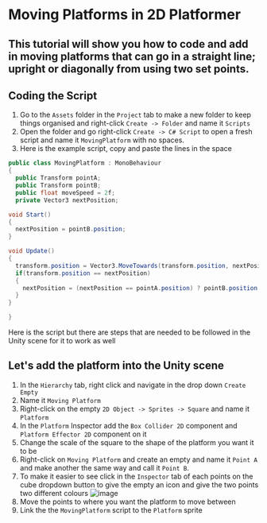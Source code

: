 # Moving Platforms in 2D Platformer
## This tutorial will show you how to code and add in moving platforms that can go in a straight line; upright or diagonally from using two set points. 
## Coding the Script
1. Go to the `Assets` folder in the `Project` tab to make a new folder to keep things organised and right-click `Create -> Folder` and name it `Scripts`
2. Open the folder and go right-click `Create -> C# Script` to open a fresh script and name it `MovingPlatform` with no spaces.
3. Here is the example script, copy and paste the lines in the space
   
```c#
public class MovingPlatform : MonoBehaviour
{
  public Transform pointA;
  public Transform pointB;
  public float moveSpeed = 2f;
  private Vector3 nextPosition; 

void Start()
{
  nextPosition = pointB.position;
}

void Update()
{
  transform.position = Vector3.MoveTowards(transform.position, nextPosition, moveSpeed * Time.deltaTime);
  if(transform.position == nextPosition)
  {
    nextPosition = (nextPosition == pointA.position) ? pointB.position : pointA.position;
  }
}

}
```
Here is the script but there are steps that are needed to be followed in the Unity scene for it to work as well
## Let's add the platform into the Unity scene
1. In the ``Hierarchy`` tab, right click and navigate in the drop down `Create Empty`
2. Name it ``Moving Platform``
3. Right-click on the empty ``2D Object -> Sprites -> Square`` and name it ``Platform``
4. In the ``Platform`` Inspector add the ``Box Collider 2D`` component and ``Platform Effector 2D`` component on it
5. Change the scale of the square to the shape of the platform you want it to be
6. Right-click on ``Moving Platform`` and create an empty and name it ``Point A`` and make another the same way and call it ``Point B``.
7. To make it easier to see click in the ``Inspector`` tab of each points on the cube dropdown button to give the empty an icon and give the two points two different colours
![image](https://github.com/user-attachments/assets/045a9141-d1f7-4817-822e-6c6ec6238125)
8. Move the points to where you want the platform to move between
9. Link the the ``MovingPlatform`` script to the ``Platform`` sprite
 

